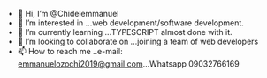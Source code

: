 - 👋 Hi, I’m @Chidelemmanuel
- 👀 I’m interested in ...web development/software development.
- 🌱 I’m currently learning ...TYPESCRIPT almost done with it.
- 💞️ I’m looking to collaborate on ...joining a team of web developers
- 📫 How to reach me ..e-mail: emmanuelozochi2019@gmail.com...Whatsapp 09032766169

<!---
Chidelemmanuel/Chidelemmanuel is a ✨ special ✨ repository because its `README.md` (this file) appears on your GitHub profile.
You can click the Preview link to take a look at your changes.
--->

